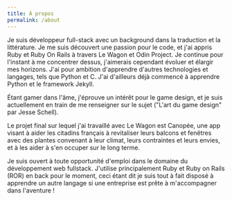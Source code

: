```yaml
---
title: À propos
permalink: /about
---
```

Je suis développeur full-stack avec un background dans la traduction et la littérature. Je me suis découvert une passion pour le code, et j'ai appris Ruby et Ruby On Rails à travers Le Wagon et Odin Project. Je continue pour l'instant à me concentrer dessus, j'aimerais cependant évoluer et élargir mes horizons. J'ai pour ambition d'apprendre d'autres technologies et langages, tels que Python et C. J'ai d'ailleurs déjà commencé à apprendre Python et le framework Jekyll.

Étant gamer dans l'âme, j'éprouve un intérêt pour le game design, et je suis actuellement en train de me renseigner sur le sujet ("L'art du game design" par Jesse Schell).

Le projet final sur lequel j'ai travaillé avec Le Wagon est Canopée, une app visant à aider les citadins français à revitaliser leurs balcons et fenêtres avec des plantes convenant à leur climat, leurs contraintes et leurs envies, et à les aider à s'en occuper sur le long terme.

Je suis ouvert à toute opportunité d'emploi dans le domaine du développement web fullstack. J'utilise principalement Ruby et Ruby on Rails (ROR) en back pour le moment, ceci étant dit je suis tout à fait disposé à apprendre un autre langage si une entreprise est prête à m'accompagner dans l'aventure !
